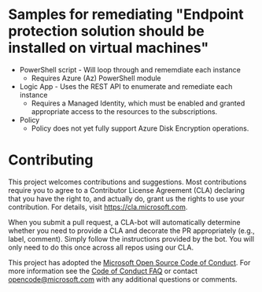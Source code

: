 # Samples for remediating "Endpoint protection solution should be installed on virtual machines"

* PowerShell script - Will loop through and rememdiate each instance
    - Requires Azure (Az) PowerShell module
* Logic App - Uses the REST API to enumerate and remediate each instance
    - Requires a Managed Identity, which must be enabled and granted appropriate access to the resources to the subscriptions.
* Policy
    - Policy does not yet fully support Azure Disk Encryption operations.

# Contributing

This project welcomes contributions and suggestions.  Most contributions require you to agree to a
Contributor License Agreement (CLA) declaring that you have the right to, and actually do, grant us
the rights to use your contribution. For details, visit https://cla.microsoft.com.

When you submit a pull request, a CLA-bot will automatically determine whether you need to provide
a CLA and decorate the PR appropriately (e.g., label, comment). Simply follow the instructions
provided by the bot. You will only need to do this once across all repos using our CLA.

This project has adopted the [Microsoft Open Source Code of Conduct](https://opensource.microsoft.com/codeofconduct/).
For more information see the [Code of Conduct FAQ](https://opensource.microsoft.com/codeofconduct/faq/) or
contact [opencode@microsoft.com](mailto:opencode@microsoft.com) with any additional questions or comments.
